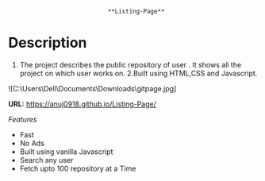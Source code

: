                                 **Listing-Page**

# Description
 1. The project describes the public repository of user . It shows all the project on which user works on.
 2.Built using HTML,CSS and Javascript.

 ![C:\Users\Dell\Documents\Downloads\gitpage.jpg]

 **URL:** https://anuj0918.github.io/Listing-Page/

 _Features_
 * Fast
 * No Ads
 * Built using vanilla Javascript
 * Search any user
 * Fetch upto 100 repository at a Time
